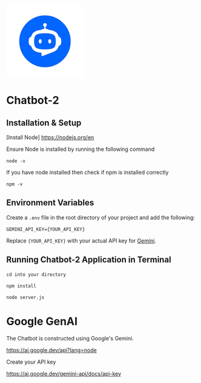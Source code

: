 ![Chatbot](Logo/chatbot.png)

# Chatbot-2

## Installation & Setup

[Install Node] https://nodejs.org/en

Ensure Node is installed by running the following command

```
node -v
```

If you have node installed then check if npm is installed correctly

```
npm -v
```

## Environment Variables

Create a `.env` file in the root directory of your project and add the following:

```
GEMINI_API_KEY={YOUR_API_KEY}
```
Replace `{YOUR_API_KEY}` with your actual API key for [Gemini](https://ai.google.dev/gemini-api/docs/api-key).

## Running Chatbot-2 Application in Terminal

```
cd into your directory
```
```
npm install
```

```
node server.js
```

# Google GenAI

The Chatbot is constructed using Google's Gemini.

https://ai.google.dev/api?lang=node

Create your API key

https://ai.google.dev/gemini-api/docs/api-key
